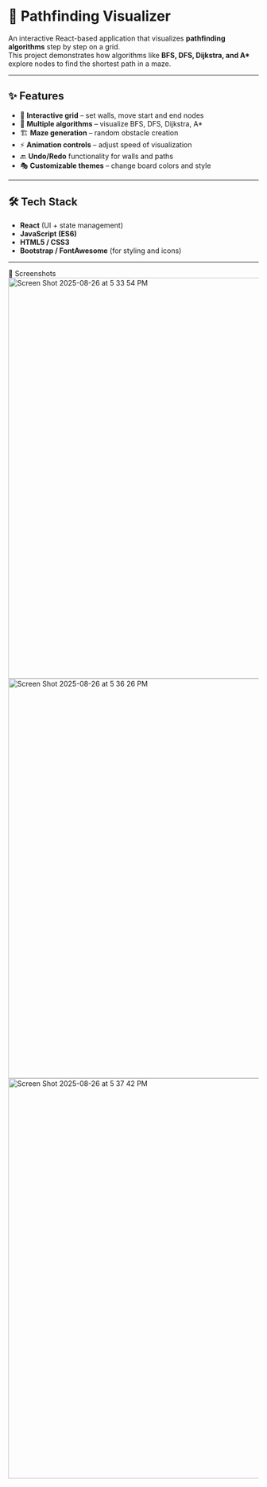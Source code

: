 # 🧭 Pathfinding Visualizer

An interactive React-based application that visualizes **pathfinding algorithms** step by step on a grid.  
This project demonstrates how algorithms like **BFS, DFS, Dijkstra, and A\*** explore nodes to find the shortest path in a maze.

---

## ✨ Features
- 🎨 **Interactive grid** – set walls, move start and end nodes  
- 🔄 **Multiple algorithms** – visualize BFS, DFS, Dijkstra, A\*  
- 🏗️ **Maze generation** – random obstacle creation  
- ⚡ **Animation controls** – adjust speed of visualization  
- 🔙 **Undo/Redo** functionality for walls and paths  
- 🎭 **Customizable themes** – change board colors and style  

---

## 🛠️ Tech Stack
- **React** (UI + state management)  
- **JavaScript (ES6)**  
- **HTML5 / CSS3**  
- **Bootstrap / FontAwesome** (for styling and icons)  

---

📸 Screenshots
<img width="1435" height="806" alt="Screen Shot 2025-08-26 at 5 33 54 PM" src="https://github.com/user-attachments/assets/40e53943-f3a6-4c63-9546-9d0fda8b5b8a" />
<img width="1429" height="804" alt="Screen Shot 2025-08-26 at 5 36 26 PM" src="https://github.com/user-attachments/assets/f03dc657-3294-4ed5-9e90-ee623a43be82" />
<img width="1432" height="805" alt="Screen Shot 2025-08-26 at 5 37 42 PM" src="https://github.com/user-attachments/assets/95c16e67-e1a6-4069-af95-71a968ea8381" />

